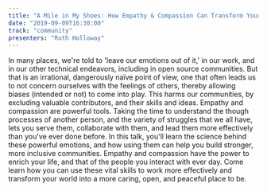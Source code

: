 ```yaml
---
title: "A Mile in My Shoes: How Empathy & Compassion Can Transform Your Work & Your Life"
date: "2019-09-09T16:30:00"
track: "community"
presenters: "Ruth Holloway"
---
```


In many places, we're told to 'leave our emotions out of it,' in our work, and in our other technical endeavors, including in open source communities. But that is an irrational, dangerously naïve point of view, one that often leads us to not concern ourselves with the feelings of others, thereby allowing biases (intended or not) to come into play. This harms our communities, by excluding valuable contributors, and their skills and ideas. Empathy and compassion are powerful tools. Taking the time to understand the though processes of another person, and the variety of struggles that we all have, lets you serve them, collaborate with them, and lead them more effectively than you've ever done before. In this talk, you'll learn the science behind these powerful emotions, and how using them can help you build stronger, more inclusive communities. Empathy and compassion have the power to enrich your life, and that of the people you interact with ever day. Come learn how you can use these vital skills to work more effectively and transform your world into a more caring, open, and peaceful place to be. 